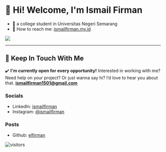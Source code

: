
# 👋 Hi! Welcome, I'm Ismail Firman
- 👋 a college student in Universitas Negeri Semarang
- 💌 How to reach me: [ismailfirman.my.id](http://ismailfirman.my.id)

![](https://github-readme-stats.vercel.app/api?username=elfirman&show_icons=true&count_private=true&include_all_commits=true&hide_title=true&bg_color=57A773&title_color=FFFFFF&text_color=FFFFFF&icon_color=98D44B)

---
## 💌 Keep In Touch With Me

✔️ **I'm currently open for every opportunity!**
Interested in working with me? Need help on your project? Or just wanna say hi? I’d love to hear you about that.
**ismailfirman1501@gmail.com**

### Socials
- LinkedIn: [ismailfirman](http://linkedin.com/in/ismailfirman)
- Instagram: [@ismailfirman](http://instagram.com/ismailfirman)

### Posts
- Github: [elfirman](http://github.com/elfirman)

![visitors](https://visitor-badge.glitch.me/badge?page_id=elfirman/elfirman)

